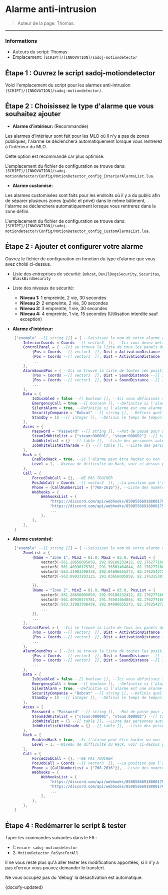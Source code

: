 # Alarme anti-intrusion

> Auteur de la page: Thomas.

---

### Informations

* Auteurs du script: Thomas
* Emplacement: `[SCRIPT]/[INNOVATION]/sadoj-motiondetector`

## Étape 1 : Ouvrez le script sadoj-motiondetector

Voici l'emplacement du script pour les alarmes anti-intrusion `[SCRIPT]/[INNOVATION]/sadoj-motiondetector/`.


## Étape 2 : Choisissez le type d'alarme que vous souhaitez ajouter


* **Alarme d'intérieur:** (Recommandée)

Les alarmes d'intérieur sont fait pour les MLO où il n'y a pas de zones publiques, l'alarme se déclenchera automatiquement lorsque vous rentrerez à l'intérieur du MLO.

Cette option est recommandé car plus optimisé.

L'emplacement du fichier de configuration se trouve dans: `[SCRIPT]/[INNOVATION]/sadoj-motiondetector/Config/MotionDetector_config_InteriorAlarmsList.lua`.

* **Alarme customisé:**

Les alarmes customisées sont faits pour les endroits où il y a du public afin de séparer plusieurs zones (public et privé) dans le même bâtiment, l'alarme se déclenchera automatiquement lorsque vous rentrerez dans la zone défini.

L'emplacement du fichier de configuration se trouve dans: `[SCRIPT]/[INNOVATION]/sadoj-motiondetector/Config/MotionDetector_config_CustomAlarmsList.lua`.


## Étape 2 : Ajouter et configurer votre alarme

Ouvrez le fichier de configuration en fonction du type d'alarme que vous avez choisi ci-dessus.


* Liste des entreprises de sécurité: `Bobcat`, `DevilDogsSecurity`, `Securitas`, `BlackBirdSecurity`

* Liste des niveaux de sécurité:
  * **Niveau 1:** 1 empreinte, 2 vie, 30 secondes
  * **Niveau 2:** 2 empreinte, 2 vie, 30 secondes
  * **Niveau 3:** 3 empreinte, 1 vie, 30 secondes
  * **Niveau 4:** 4 empreinte, 1 vie, 15 secondes (Utilisation interdite sauf exception)

* **Alarme d'intérieur:**

```lua
    ["exemple" --[[ string ]]] = { --Saisissez le nom de votre alarme à la place de 'exemple'. Attention le nom de l'alarme doit être unique.
        InteriorCoords = Coords --[[ vector3  ]], --Ici vous devez mettre les coordonnées du MLO, pour cela il suffit de se mettre à l'intérieur et de taper la commande CCV dans le F8.
        ControlPanel = { --Ici se trouve la liste de tous les panels de contrôle de votre alarme
            {Pos = Coords --[[ vector3  ]], Dist = ActivationDistance --[[ integer ]]}, --Panneau de contrôle N°1
            {Pos = Coords --[[ vector3  ]], Dist = ActivationDistance --[[ integer ]]}, --Panneau de contrôle N°2
            ...
        },
        AlarmSoundPos = { --Ici se trouve la liste de toutes les positions ou le son de l'alarme va sortir
            {Pos = Coords --[[ vector3  ]], Dist = SoundDistance --[[ integer ]]}, --Son N°1
            {Pos = Coords --[[ vector3  ]], Dist = SoundDistance --[[ integer ]]}, --Son N°2
            ...
        },
        Data = {
            IsDisabled = false --[[ boolean ]], --Ici vous définissez si l'alarme est désactivé par défaut ou non. (true = désactiver par défaut)
            EmergencyCall = true --[[ boolean ]], --Definitie si l'alarme appelle les services de secours. (Entreprise de sécurité, police ...)
            SilentAlarm = true, --Definitie si l'alarme est une alarme silencieuse. (true = alarme silencieuse)
	 	    SecurityCompanie = "Bobcat" --[[ string ]], --Définis quelle entreprise de sécurité est en charge de l'alarme (Voir ci-dessus pour la liste des entreprises de sécurité)
	 	    Standby = 15 --[[ integer ]], --Définis le temps de temporisation entre le moment où l'alarme à détecter une intrusion et le moment où l'alarme commence à sonner. (En seconde)
        },
        Acces = {
            Password = "Password" --[[ string ]], --Mot de passe pour accéder au panel de contrôle (nil pour désactiver, attention pour que les données biométriques fonctionne il faut avoir un mot de passe)
            SteamIdWhitelist = {"steam:000001", "steam:000002"} --[[ table ]], --Liste des personnes autorisées (Par SteamId) à utilisé le panel de contrôle sans taper le mot de passe
            JobWhitelist = {} --[[ table ]], --Liste des personnes autorisées (Par Job) à utilisé le panel de contrôle sans taper le mot de passe
            JobWhitelistWithGrade = {} --[[ table ]], --Liste des personnes autorisées (Par Job avec un grade) à utilisé le panel de contrôle sans taper le mot de passe
        },
        Hack = {
            EnabledHack = true, --Si l'alarme peut être hacker ou non
            Level = 1, --Niveau de difficulté du Hack, voir ci-dessus pour les niveaux disponible
        },
        Call = {
            ForcedJobCall = {}, --NE PAS TOUCHER
            PosJobCall = Coords --[[ vector3  ]], --La position que l'alarme va envoyer au service de secours
            Phone = {CallNumberList = {"768-2616"}}, --Liste des numéros de téléphone à appeler
            Webhooks = {
                WebhooksList = {
                    "https://discord.com/api/webhooks/850855669188001794/ukyI5KKDNLY8U5f9z6WqYbd_JtU_1hZW2KEB_63zsh_ZsKbEnsxv_1", --Lien du Webhooks N°1
                    "https://discord.com/api/webhooks/850855669188001794/ukyI5KKDNLY8U5f9z6WqYbd_JtU_1hZW2KEB_63zsh_ZsKbEnsxv_2", --Lien du Webhooks N°2
                    ...
                },
            },
        },
    }
```


* **Alarme customisé:**

```lua
    ["exemple" --[[ string ]]] = { --Saisissez le nom de votre alarme à la place de 'exemple'. Attention le nom de l'alarme doit être unique.
        ZoneList = {
            {Name = "Zone 1", MinZ = 81.0, MaxZ = 83.0, PosList = {
				vector3(-561.28656005859, 292.99188232422, 82.176277160645),
				vector3(-561.40930175781, 291.76501464844, 82.176277160645),
				vector3(-563.32983398438, 292.04696655273, 82.176254272461),
				vector3(-563.09033203125, 293.03656005859, 82.176315307617)
                ...
			}},
            {Name = "Zone 2", MinZ = 81.0, MaxZ = 83.0, PosList = {
				vector3(-561.28656005859, 292.99188232422, 82.176277160645),
				vector3(-561.40930175781, 291.76501464844, 82.176277160645),
				vector3(-563.32983398438, 292.04696655273, 82.176254272461),
                ...
			}},
            ...
        },
        ControlPanel = { --Ici se trouve la liste de tous les panels de contrôle de votre alarme
            {Pos = Coords --[[ vector3  ]], Dist = ActivationDistance --[[ integer ]]}, --Panneau de contrôle N°1
            {Pos = Coords --[[ vector3  ]], Dist = ActivationDistance --[[ integer ]]}, --Panneau de contrôle N°2
            ...
        },
        AlarmSoundPos = { --Ici se trouve la liste de toutes les positions ou le son de l'alarme va sortir
            {Pos = Coords --[[ vector3  ]], Dist = SoundDistance --[[ integer ]]}, --Son N°1
            {Pos = Coords --[[ vector3  ]], Dist = SoundDistance --[[ integer ]]}, --Son N°2
            ...
        },
        Data = {
            IsDisabled = false --[[ boolean ]], --Ici vous définissez si l'alarme est désactivé par défaut ou non. (true = désactiver par défaut)
            EmergencyCall = true --[[ boolean ]], --Definitie si l'alarme appelle les services de secours. (Entreprise de sécurité, police ...)
            SilentAlarm = true, --Definitie si l'alarme est une alarme silencieuse. (true = alarme silencieuse)
	 	    SecurityCompanie = "Bobcat" --[[ string ]], --Définis quelle entreprise de sécurité est en charge de l'alarme (Voir ci-dessus pour la liste des entreprises de sécurité)
	 	    Standby = 15 --[[ integer ]], --Définis le temps de temporisation entre le moment où l'alarme à détecter une intrusion et le moment où l'alarme commence à sonner. (En seconde)
        },
        Acces = {
            Password = "Password" --[[ string ]], --Mot de passe pour accéder au panel de contrôle (nil pour désactiver, attention pour que les données biométriques fonctionne il faut avoir un mot de passe)
            SteamIdWhitelist = {"steam:000001", "steam:000002"} --[[ table ]], --Liste des personnes autorisées (Par SteamId) à utilisé le panel de contrôle sans taper le mot de passe
            JobWhitelist = {} --[[ table ]], --Liste des personnes autorisées (Par Job) à utilisé le panel de contrôle sans taper le mot de passe
            JobWhitelistWithGrade = {} --[[ table ]], --Liste des personnes autorisées (Par Job avec un grade) à utilisé le panel de contrôle sans taper le mot de passe
        },
        Hack = {
            EnabledHack = true, --Si l'alarme peut être hacker ou non
            Level = 1, --Niveau de difficulté du Hack, voir ci-dessus pour les niveaux disponible
        },
        Call = {
            ForcedJobCall = {}, --NE PAS TOUCHER
            PosJobCall = Coords --[[ vector3  ]], --La position que l'alarme va envoyer au service de secours
            Phone = {CallNumberList = {"768-2616"}}, --Liste des numéros de téléphone à appeler
            Webhooks = {
                WebhooksList = {
                    "https://discord.com/api/webhooks/850855669188001794/ukyI5KKDNLY8U5f9z6WqYbd_JtU_1hZW2KEB_63zsh_ZsKbEnsxv_1", --Lien du Webhooks N°1
                    "https://discord.com/api/webhooks/850855669188001794/ukyI5KKDNLY8U5f9z6WqYbd_JtU_1hZW2KEB_63zsh_ZsKbEnsxv_2", --Lien du Webhooks N°2
                    ...
                },
            },
        },
    }
```


## Étape 4 : Redémarrer le script & tester


Taper les commandes suivantes dans le F8 :
  * 1: `ensure sadoj-motiondetector`
  * 2: `MotionDetector_ReSyncForAll`


Il ne vous reste plus qu'à aller tester les modifications apportées, si il n'y a pas d'erreur vous pouvez demander le transfert.

Ne vous occupez pas du 'debug' la désactivation est automatique.

{docsify-updated}
